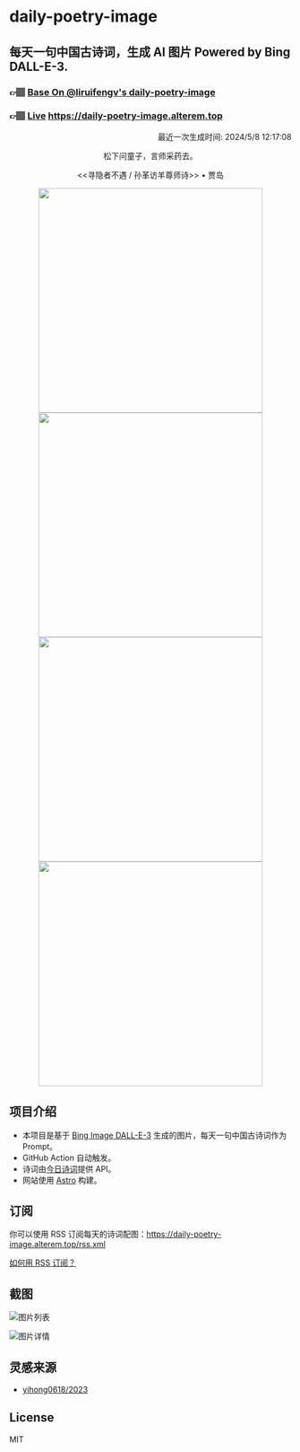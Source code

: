 
# daily-poetry-image

## 每天一句中国古诗词，生成 AI 图片 Powered by Bing DALL-E-3.

### 👉🏽 [Base On @liruifengv's daily-poetry-image](https://github.com/liruifengv/daily-poetry-image)

### 👉🏽 [Live](https://daily-poetry-image.alterem.top/) https://daily-poetry-image.alterem.top

<p align="right">
  最近一次生成时间: 2024/5/8 12:17:08
</p>
<p align="center">
松下问童子，言师采药去。
</p>
<p align="center">
<<寻隐者不遇 / 孙革访羊尊师诗>> • 贾岛
</p>
<p align="center">
<img src="https://tse3.mm.bing.net/th/id/OIG4.DC87rKOPeR2Yv7yBdQdJ" height="400" width="400" />
<img src="https://tse1.mm.bing.net/th/id/OIG4.kWtvLkHnDk3K4x86Rnpq" height="400" width="400" />
<img src="https://tse4.mm.bing.net/th/id/OIG4.QfTnN0wE0AHBFXlX_GHR" height="400" width="400" />
<img src="https://tse3.mm.bing.net/th/id/OIG4.os4.Xxex0DmBw9Ulf6k9" height="400" width="400" />
</p>

## 项目介绍

-   本项目是基于 [Bing Image DALL-E-3](https://www.bing.com/images/create) 生成的图片，每天一句中国古诗词作为 Prompt。
-   GitHub Action 自动触发。
-   诗词由[今日诗词](https://www.jinrishici.com/)提供 API。
-   网站使用 [Astro](https://astro.build) 构建。

## 订阅

你可以使用 RSS 订阅每天的诗词配图：https://daily-poetry-image.alterem.top/rss.xml

[如何用 RSS 订阅？](https://zhuanlan.zhihu.com/p/55026716)

## 截图

![图片列表](./screenshots/Snipaste_2023-12-28_21-00-26.png)

![图片详情](./screenshots/Snipaste_2023-12-28_21-00-53.png)

## 灵感来源

-   [yihong0618/2023](https://github.com/yihong0618/2023)

## License

MIT
